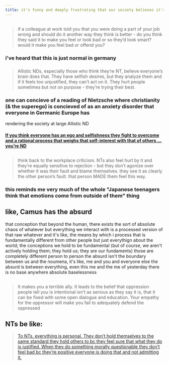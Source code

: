 ```yaml
---
title: it's funny and deeply frustrating that our society believes it's complicated to figure out if someone is autistic, ND, or NT when honest answers to just a few questions could tell you definitively bc every group thinks fundamentals of the other groups' brains don't even exist
---
```


## 
> if a colleague at work told you that you were doing a part of your job wrong and should do it another way they think is better - do you think they said it to make you feel or look bad or so they’d look smart? would it make you feel bad or offend you?
### i've heard that this is just normal in germany
### 
> Allistic NDs, especially those who think they’re NT, believe everyone’s brain does that. They have selfish desires, but they analyze them and if it feels too unjustified, they can’t act on it. They hurt people sometimes but not on purpose - they’re trying their best.
### one can concieve of a reading of Nietzsche where christianity (& the superego) is concieved of as an anxiety disorder that everyone in Germanic Europe has
rendering the society at large Allistic ND
#### [If you think everyone has an ego and selfishness they fight to overcome and a rational process that weighs that self-interest with that of others ... you’re ND](https://twitter.com/erikaheidewald/status/1369216156070907904?s=20)
## 
> think back to the workplace criticism. NTs also feel hurt by it and they’re equally sensitive to rejection - but they don’t agonize over whether it was their fault and blame themselves. they see it as clearly the other person’s fault. that person MADE them feel this way.
### this reminds me very much of the whole "Japanese teenagers think that emotions come from outside of them" thing
## like, Camus has the absurd
that conception that beyond the human, there exists the sort of absolute chaos of whatever
but everything we interact with is a processed version of that raw whatever
and it's like, the means by which i process that is fundamentally different from other people
but just everythign about the world; the conceptions we hold to be fundamental
(but of course, we aren't actively holding them; they hold us; they are our fundaments)
those are completely different person to person
the absurd isn't the boundary between us and the noumena, it's like, me and you and everyone else the absurd is between everything, even this me and the me of yesterday
there is no base anywhere
absolute baselessness
##
> It makes you a terrible ally. It leads to the belief that oppression people tell you is intentional isn’t as serious as they say it is, that it can be fixed with some open dialogue and education. Your empathy for the oppressor will make you fail to adequately defend the oppressed
## NTs be like:
> [To NTs, everything is personal. They don’t hold themselves to the same standard they hold others to bc they feel sure that what they do is justified. When they do something morally questionable they don’t feel bad bc they’re positive everyone is doing that and not admitting it.](https://twitter.com/erikaheidewald/status/1369218755893497860?s=20)
